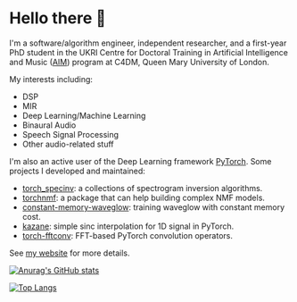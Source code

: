 # Hello there 👋

I'm a software/algorithm engineer, independent researcher, and a first-year PhD student in the UKRI Centre for Doctoral Training in Artificial Intelligence and Music ([AIM](https://www.aim.qmul.ac.uk/)) program at C4DM, Queen Mary University of London.

My interests including:

* DSP
* MIR
* Deep Learning/Machine Learning
* Binaural Audio
* Speech Signal Processing
* Other audio-related stuff

I'm also an active user of the Deep Learning framework [PyTorch].
Some projects I developed and maintained:

- [torch_specinv](https://spectrogram-inversion.readthedocs.io/): a collections of spectrogram inversion algorithms.
- [torchnmf](https://pytorch-nmf.readthedocs.io/): a package that can help building complex NMF models.
- [constant-memory-waveglow](https://zenodo.org/record/4353123): training waveglow with constant memory cost.
- [kazane](https://pypi.org/project/kazane/): simple sinc interpolation for 1D signal in PyTorch.
- [torch-fftconv](https://pypi.org/project/torch-fftconv/): FFT-based PyTorch convolution operators.

See [my website](https://yoyololicon.github.io/) for more details.

[![Anurag's GitHub stats](https://github-readme-stats.vercel.app/api?username=yoyololicon&show_icons=true&theme=synthwave&rank_icon=percentile)](https://github.com/anuraghazra/github-readme-stats)

[![Top Langs](https://github-readme-stats.vercel.app/api/top-langs/?username=yoyololicon&layout=pie&theme=synthwave&hide=jupyter+notebook)](https://github.com/anuraghazra/github-readme-stats)


[PyTorch]: https://pytorch.org/
<!--
**yoyololicon/yoyololicon** is a ✨ _special_ ✨ repository because its `README.md` (this file) appears on your GitHub profile.

Here are some ideas to get you started:

- 🔭 I’m currently working on ...
- 🌱 I’m currently learning ...
- 👯 I’m looking to collaborate on ...
- 🤔 I’m looking for help with ...
- 💬 Ask me about ...
- 📫 How to reach me: ...
- 😄 Pronouns: ...
- ⚡ Fun fact: ...
-->
